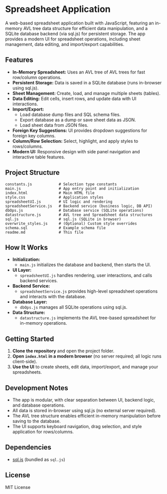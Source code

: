 # Spreadsheet Application

A web-based spreadsheet application built with JavaScript, featuring an in-memory AVL tree data structure for efficient data manipulation, and a SQLite database backend (via sql.js) for persistent storage. The app provides a modern UI for spreadsheet operations, including sheet management, data editing, and import/export capabilities.

## Features

- **In-Memory Spreadsheet:** Uses an AVL tree of AVL trees for fast row/column operations.
- **Persistent Storage:** Data is saved in a SQLite database (runs in-browser using sql.js).
- **Sheet Management:** Create, load, and manage multiple sheets (tables).
- **Data Editing:** Edit cells, insert rows, and update data with UI interactions.
- **Import/Export:**
  - Load database dump files and SQL schema files.
  - Export database as a dump or save sheet data as JSON.
  - Load sheet data from JSON files.
- **Foreign Key Suggestions:** UI provides dropdown suggestions for foreign key columns.
- **Column/Row Selection:** Select, highlight, and apply styles to rows/columns.
- **Modern UI:** Responsive design with side panel navigation and interactive table features.

## Project Structure

```
constants.js            # Selection type constants
main.js                 # App entry point and initialization
index.html              # Main HTML file
style.css               # Application styles
spreadsheetUI.js        # UI logic and rendering
spreadsheetService.js   # Backend service (business logic, DB API)
dbOps.js                # Database service (SQLite operations)
datastructure.js        # AVL tree and Spreadsheet data structures
sql.js                  # sql.js (SQLite in browser)
overwrite_styles.js     # (Optional) Custom style overrides
schema.sql              # Example schema file
readme.md               # This file
```

## How It Works

- **Initialization:**
  - `main.js` initializes the database and backend, then starts the UI.
- **UI Layer:**
  - `spreadsheetUI.js` handles rendering, user interactions, and calls backend services.
- **Backend Service:**
  - `spreadsheetService.js` provides high-level spreadsheet operations and interacts with the database.
- **Database Layer:**
  - `dbOps.js` manages all SQLite operations using sql.js.
- **Data Structure:**
  - `datastructure.js` implements the AVL tree-based spreadsheet for in-memory operations.

## Getting Started

1. **Clone the repository** and open the project folder.
2. **Open `index.html` in a modern browser** (no server required; all logic runs client-side).
3. **Use the UI** to create sheets, edit data, import/export, and manage your spreadsheets.

## Development Notes

- The app is modular, with clear separation between UI, backend logic, and database operations.
- All data is stored in-browser using sql.js (no external server required).
- The AVL tree structure enables efficient in-memory manipulation before saving to the database.
- The UI supports keyboard navigation, drag selection, and style application for rows/columns.

## Dependencies

- [sql.js](https://github.com/sql-js/sql.js) (bundled as `sql.js`)

## License

MIT License
